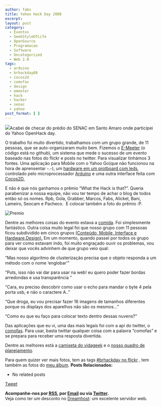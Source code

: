 ```yaml
---
author: fabs
title: Yahoo Hack Day 2008
excerpt:
layout: post
category:
  - Eventos
  - GeekStyleOfLife
  - OpenSource
  - Programacao
  - Software
  - Uncategorized
  - Web 2.0
tags:
  - arduino
  - brhackday08
  - cocos2d
  - comofas
  - design
  - emeeter
  - hack
  - hacker
  - senac
  - yahoo
post_format: [ ]
---
```

![][1]Acabei de checar do prédio do SENAC em Santo Amaro onde participei do Yahoo OpenHack day.

O trabalho foi muito divertido, trabalhamos com um grupo grande, de 11 pessoas, que se auto-organizaram muito bem. Fizemos o [E-Meeter][2] (o código está no github), um sistema que mede o sucesso de um evento baseado nas fotos do flickr e posts no twitter. Para visualizar tinhámos 3 fontes. Uma aplicação para Mobile com o Yahoo Go(que não funcionou na hora de aprensentar -.-), um [hardware em um protboard com leds][3], controlado pelo microprocessador [Arduino][4] e uma outra interface feita com [Cocos2D.][5]

E não é que nós ganhamos o prêmio “What the Hack is that?”. Queria parabenizar a nossa equipe, não vou ter tempo de achar o blog de todos então só os nomes. Rpb, Gola, Grabber, Marcos, Fabs, Alickel, Bani, Lameiro, Seocam e Pacheco.  E colocar também a foto do prêmio :P.

![][6]

Dentre as melhores coisas do evento estava a [comida][7]. Foi simplesmente fantástico. Outra coisa muito legal foi que nosso grupo com 11 pessoas ficou subdividido em cinco grupos [(Conteúdo, Mobile, Interface e Hardware,Design).][8] Em um momento, quando passei por todos os grupo para ver como estavam indo, foi muito engraçado ouvir os problemas, vou deixar que vocês advinhem de que grupo veio qual:

“Mas nosso algoritmo de clusterização precisa que o objeto responda a um método com o nome ‘englobar’”

“Puts, isso não vai dar para usar na web! eu quero poder fazer bordas arredondas e usa transparência ”

“Cara, eu preciso descobrir como usar o echo para mandar o byte 4 pela porta usb, e não o caractere A..”

“Que droga, eu vou precisar fazer 16 imagens de tamanhos diferentes porque os displays dos aparelhos não são os mesmos…”

“Como eu que eu faço para colocar texto dentro dessas nuvens?”

Das aplicações que eu vi, uma das mais legais foi com a api do twitter, o [comofas][9]. Para usar, basta twittar qualquer coisa com a palavra “comofas” e se prepara para receber uma resposta divertida.

Dentre as melhores está a [camiseta do vidageek][8] e o [nosso quadro de planejamento][10].

Para quem quizer ver mais fotos, tem as tags [#brhackday no flickr][11] , tem também as fotos do [meu álbum][12]. 
**Posts Relacionados:** 
*   No related posts



[Tweet][13] 





**Acompanhe-nos por [ RSS][14], por [Email][15] ou via [Twitter][16].**  
Veja como ter um desconto no [Dreamhost][17]: um excelente servidor web.

 [1]: http://farm4.static.flickr.com/3003/3015724286_1ea17075b3_b.jpg
 [2]: http://github.com/Fabs/eventomeeter/tree/master
 [3]: http://www.flickr.com/photos/brunogola/3016354018/
 [4]: http://en.wikipedia.org/wiki/Arduino
 [5]: http://cocos2d.org/
 [6]: http://lh3.ggpht.com/_CWrJR3qiPLE/SRdh6-oUloI/AAAAAAAADTA/wQYQvnxSNxM/s720/09112008636.jpg "Premio"
 [7]: http://lh3.ggpht.com/_CWrJR3qiPLE/SRcrkloxSxI/AAAAAAAADTg/ik0phwyVbOk/s720/08112008630.jpg
 [8]: http://www.flickr.com/photos/riverspring/3014491220/
 [9]: http://search.twitter.com/search?q=+comofas+OR+from%3Afasassim
 [10]: http://picasaweb.google.com/fabriciosn/HackDay#5266726309735667346
 [11]: http://www.flickr.com/search/?s=int&q=brhackday08&m=tags
 [12]: http://picasaweb.google.com/fabriciosn/HackDay#
 [13]: https://twitter.com/share
 [14]: http://feeds.feedburner.com/VidaGeek
 [15]: http://feedburner.google.com/fb/a/mailverify?uri=VidaGeek&loc=pt_BR
 [16]: http://twitter.com/blogvidageek
 [17]: http://vidageek.net/dreamhost/
